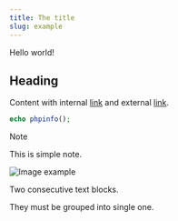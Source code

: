 ```yaml
---
title: The title
slug: example
---
```


Hello world!

## Heading

Content with internal [link](foo/bar.md) and external [link](https://example.com).

```php
echo phpinfo();
```

> [!NOTE]
> This is simple note.

![Image example](https://example.com/image.jpg)

Two consecutive text blocks.

They must be grouped into single one.
